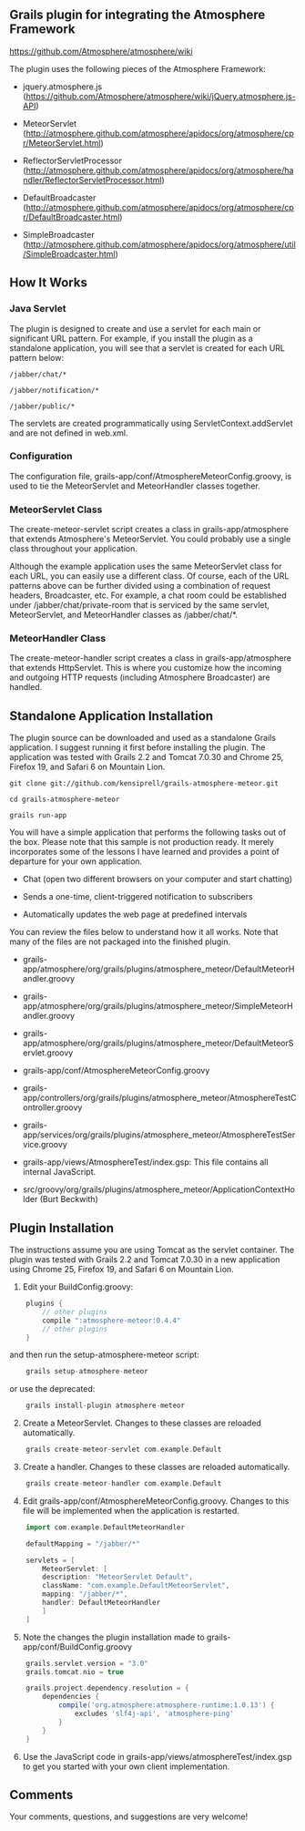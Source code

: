 ## Grails plugin for integrating the Atmosphere Framework
https://github.com/Atmosphere/atmosphere/wiki

The plugin uses the following pieces of the Atmosphere Framework:

* jquery.atmosphere.js (https://github.com/Atmosphere/atmosphere/wiki/jQuery.atmosphere.js-API)

* MeteorServlet (http://atmosphere.github.com/atmosphere/apidocs/org/atmosphere/cpr/MeteorServlet.html)


* ReflectorServletProcessor (http://atmosphere.github.com/atmosphere/apidocs/org/atmosphere/handler/ReflectorServletProcessor.html)

* DefaultBroadcaster (http://atmosphere.github.com/atmosphere/apidocs/org/atmosphere/cpr/DefaultBroadcaster.html)

* SimpleBroadcaster (http://atmosphere.github.com/atmosphere/apidocs/org/atmosphere/util/SimpleBroadcaster.html)

## How It Works

### Java Servlet

The plugin is designed to create and use a servlet for each main or significant URL pattern. For example, if you install the plugin as a standalone application, you will see that a servlet is created for each URL pattern below:

	/jabber/chat/*

	/jabber/notification/*

	/jabber/public/*

The servlets are created programmatically using ServletContext.addServlet and are not defined in web.xml.

### Configuration

The configuration file, grails-app/conf/AtmosphereMeteorConfig.groovy, is used to tie the MeteorServlet and MeteorHandler classes together.

### MeteorServlet Class

The create-meteor-servlet script creates a class in grails-app/atmosphere that extends Atmosphere's MeteorServlet. You could probably use a single class throughout your application.

Although the example application uses the same MeteorServlet class for each URL, you can easily use a different class. Of course, each of the URL patterns above can be further divided using a combination of request headers, Broadcaster, etc. For example, a chat room could be established under /jabber/chat/private-room that is serviced by the same servlet, MeteorServlet, and MeteorHandler classes as /jabber/chat/*.

### MeteorHandler Class

The create-meteor-handler script creates a class in grails-app/atmosphere that extends HttpServlet. This is where you customize how the incoming and outgoing HTTP requests (including Atmosphere Broadcaster) are handled.

## Standalone Application Installation

The plugin source can be downloaded and used as a standalone Grails application. I suggest running it first before installing the plugin. The application was tested with Grails 2.2 and Tomcat 7.0.30 and Chrome 25, Firefox 19, and Safari 6 on Mountain Lion.

```
git clone git://github.com/kensiprell/grails-atmosphere-meteor.git

cd grails-atmosphere-meteor

grails run-app
```

You will have a simple application that performs the following tasks out of the box. Please note that this sample is not production ready. It merely incorporates some of the lessons I have learned and provides a point of departure for your own application.

* Chat (open two different browsers on your computer and start chatting)

* Sends a one-time, client-triggered notification to subscribers

* Automatically updates the web page at predefined intervals

You can review the files below to understand how it all works. Note that many of the files are not packaged into the finished plugin.

* grails-app/atmosphere/org/grails/plugins/atmosphere_meteor/DefaultMeteorHandler.groovy

* grails-app/atmosphere/org/grails/plugins/atmosphere_meteor/SimpleMeteorHandler.groovy

* grails-app/atmosphere/org/grails/plugins/atmosphere_meteor/DefaultMeteorServlet.groovy

* grails-app/conf/AtmosphereMeteorConfig.groovy

* grails-app/controllers/org/grails/plugins/atmosphere_meteor/AtmosphereTestController.groovy

* grails-app/services/org/grails/plugins/atmosphere_meteor/AtmosphereTestService.groovy

* grails-app/views/AtmosphereTest/index.gsp: This file contains all internal JavaScript.

* src/groovy/org/grails/plugins/atmosphere_meteor/ApplicationContextHolder (Burt Beckwith)

## Plugin Installation

The instructions assume you are using Tomcat as the servlet container. The plugin was tested with Grails 2.2 and Tomcat 7.0.30 in a new application using Chrome 25, Firefox 19, and Safari 6 on Mountain Lion.

1. Edit your BuildConfig.groovy:
```groovy
    plugins {
        // other plugins
        compile ":atmosphere-meteor:0.4.4"
        // other plugins
    }
```

and then run the setup-atmosphere-meteor script:
```groovy
    grails setup-atmosphere-meteor
```

or use the deprecated:
```groovy
    grails install-plugin atmosphere-meteor
```

2. Create a MeteorServlet. Changes to these classes are reloaded automatically.
```groovy
    grails create-meteor-servlet com.example.Default
```

3. Create a handler. Changes to these classes are reloaded automatically.
```groovy
    grails create-meteor-handler com.example.Default
```

4. Edit grails-app/conf/AtmosphereMeteorConfig.groovy. Changes to this file will be implemented when the application is restarted.
```groovy
    import com.example.DefaultMeteorHandler

    defaultMapping = "/jabber/*"

    servlets = [
        MeteorServlet: [
        description: "MeteorServlet Default",
        className: "com.example.DefaultMeteorServlet",
        mapping: "/jabber/*",
        handler: DefaultMeteorHandler
        ]
    ]
```

5. Note the changes the plugin installation made to grails-app/conf/BuildConfig.groovy
```groovy
    grails.servlet.version = "3.0"
    grails.tomcat.nio = true

    grails.project.dependency.resolution = {
        dependencies {
            compile('org.atmosphere:atmosphere-runtime:1.0.13') {
                excludes 'slf4j-api', 'atmosphere-ping'
            }
        }
    }
```

6. Use the JavaScript code in grails-app/views/atmosphereTest/index.gsp to get you started with your own client implementation.

## Comments

Your comments, questions, and suggestions are very welcome!

